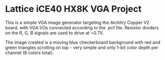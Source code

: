# Lattice iCE40 HX8K VGA Project
This is a simple VGA image generator targeting the Alchitry Copper V2
board, with VGA I/Os connected according to the .pcf file.  Resistor
dividers on the R, G, B signals are used to drive at ~0.7V.

The image created is a moving blue checkerboard background with red and
green triangles scrolling on top - very simple and only 1-bit color depth
per channel (8 colors total).


